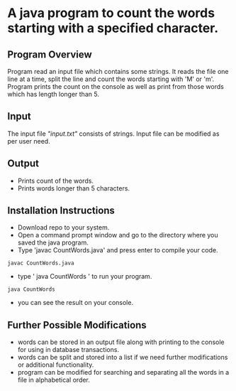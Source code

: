 # A java program to count the words starting with a specified character.

## Program Overview
  Program read an input file which contains some strings.
  It reads the file one line at a time, split the line and count the words starting with 'M' or 'm'. 
  Program prints the count on the console as well as print from those words which has length longer than 5.

## Input
  The input file _"input.txt"_ consists of strings.
  Input file can be modified as per user need.
  
## Output
  * Prints count of the words.
  * Prints words longer than 5 characters.
    
 ## Installation Instructions
  * Download repo to your system.
  * Open a command prompt window and go to the directory where you saved the java program.
  * Type 'javac CountWords.java' and press enter to compile your code.
  ```
  javac CountWords.java
  ```
  * type ' java CountWords ' to run your program.
  ```
  java CountWords
  ```
   * you can see the result on your console.
   
 ## Further Possible Modifications
   * words can be stored in an output file along with printing to the console for using in database transactions.
   * words can be split and stored into a list if we need further modifications or additional functionality.
   * program can be modified for searching and separating all the words in a file in alphabetical order.
   


 

